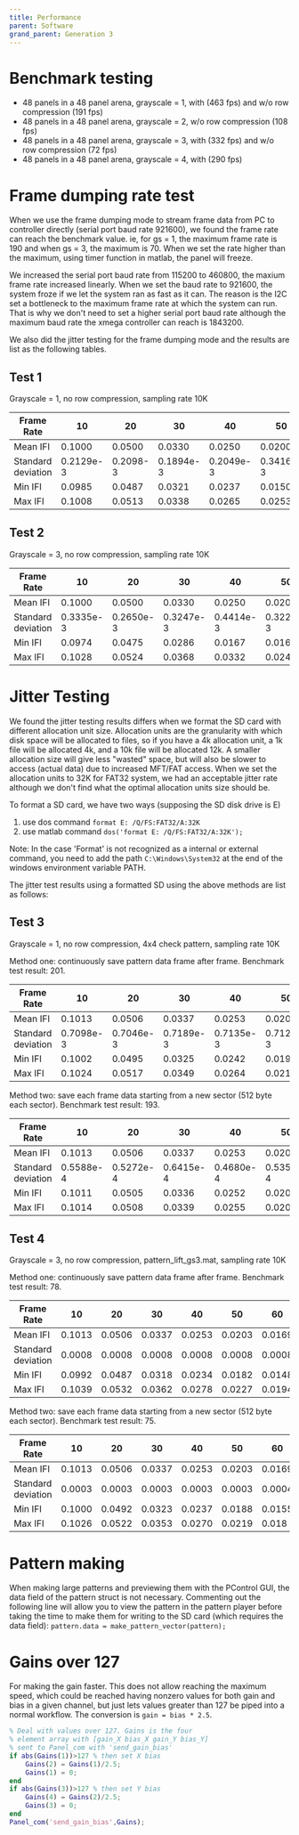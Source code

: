 ```yaml
---
title: Performance
parent: Software
grand_parent: Generation 3
---
```



# Benchmark testing

- 48 panels in a 48 panel arena, grayscale = 1, with (463 fps) and w/o row compression (191 fps)
- 48 panels in a 48 panel arena, grayscale = 2, w/o row compression (108 fps)
- 48 panels in a 48 panel arena, grayscale = 3, with (332 fps) and w/o row compression (72 fps)
- 48 panels in a 48 panel arena, grayscale = 4, with (290 fps)

# Frame dumping rate test

When we use the frame dumping mode to stream frame data from PC to controller directly (serial port baud rate 921600), we found the frame rate can reach the benchmark value. ie, for gs = 1, the maximum frame rate is 190 and when gs = 3, the maximum is 70. When we set the rate higher than the maximum, using timer function in matlab, the panel will freeze.

We increased the serial port baud rate from 115200 to 460800, the maxium frame rate increased linearly. When we set the baud rate to 921600, the system froze if we let the system ran as fast as it can. The reason is the I2C set a bottleneck to the maximum frame rate at which the system can run. That is why we don't need to set a higher serial port baud rate although the maximum baud rate the xmega controller can reach is 1843200.

We also did the jitter testing for the frame dumping mode and the results are list as the following tables.

## Test 1

Grayscale = 1, no row compression,  sampling rate 10K

| Frame Rate| 10| 20| 30| 40| 50| 60| 70| 80| 90| 100| 110| 120|
| ------------------ | -------- | -------- | --------- | --------- | --------- | --------- | --------- | --------- | --------- | ------------ | ------- | -------- | 
| Mean IFI           | 0.1000   | 0.0500   | 0.0330    | 0.0250    | 0.0200    | 0.0170    | 0.0140    | 0.0130    | 0.0110    | 0.0100      | 0.0090  | 0.0080   |
| Standard deviation | 0.2129e-3| 0.2098-3 | 0.1894e-3 | 0.2049e-3 | 0.3416e-3 | 0.2750e-3 | 0.2622e-3 | 0.3126e-3 | 0.1770e-3 | 0.2711e-3 | 0.2312e-3 | 0.3226e-3|
| Min IFI            | 0.0985   | 0.0487   | 0.0321| 0.0237| 0.0150| 0.0136| 0.0120| 0.0077| 0.0100| 0.0055| 0.0066| 0.0064|
| Max IFI            | 0.1008   | 0.0513| 0.0338| 0.0265| 0.0253| 0.0204| 0.0155| 0.0182| 0.0116| 	0.0145| 0.0108| 0.0090|

## Test 2

Grayscale = 3, no row compression,  sampling rate 10K

| Frame Rate         | 10        | 20        | 30       | 40        | 50        | 60        |
| ------------------ | --------- | --------- | -------- | --------- | --------- | --------- |
| Mean IFI           | 0.1000    | 0.0500    |0.0330    | 0.0250    | 0.0200    | 0.0170    |
| Standard deviation | 0.3335e-3 | 0.2650e-3 |0.3247e-3 | 0.4414e-3 | 0.3226e-3 | 0.2213e-3 |
| Min IFI            | 0.0974    | 0.0475    | 0.0286   | 0.0167    | 0.0166    | 0.0164    |
| Max IFI            | 0.1028    | 0.0524    |0.0368    | 0.0332    | 0.0247    | 0.0178    |


# Jitter Testing

We found the jitter testing results differs when we format the SD card with different allocation unit size. Allocation units are the granularity with which disk space will be allocated to files, so if you have a 4k allocation unit, a 1k file will be allocated 4k, and a 10k file will be allocated 12k. A smaller allocation size will give less "wasted" space, but will also be slower to access (actual data) due to increased MFT/FAT access. When we set the allocation units to 32K for FAT32 system, we had an acceptable jitter rate although we don't find what the optimal allocation units size should be.

To format a SD card, we have two ways (supposing the SD disk drive is E)

1. use dos command `format E: /Q/FS:FAT32/A:32K`
2. use matlab command `dos('format E: /Q/FS:FAT32/A:32K');`

Note: In the case 'Format' is not recognized as a internal or external command, you need to add the path `C:\Windows\System32` at the end of the windows environment variable PATH.

The jitter test results using a formatted SD using the above methods are list as follows:

## Test 3

Grayscale = 1, no row compression, 4x4 check pattern, sampling rate 10K

Method one: continuously save pattern data frame after frame. Benchmark test result: 201.

| Frame Rate         | 10        | 20        | 30        | 40        | 50        | 60        | 70        | 80        | 90        | 100       | 110       | 120     |
| ------------------ | --------- | --------- | --------- | --------- | --------- | --------- | --------- | --------- | --------- | --------- | --------- | ------- |
| Mean IFI           | 0.1013    | 0.0506    | 0.0337    | 0.0253    | 0.0203    | 0.0169    | 0.0145    | 0.0126    | 0.0112    | 0.0101    | 0.0092    | 0.0084    |
| Standard deviation | 0.7098e-3 | 0.7046e-3 | 0.7189e-3 | 0.7135e-3 | 0.7120e-3 | 0.7056e-3 | 0.7065e-3 | 0.7351e-3 | 0.7121e-3 | 0.7336e-3 | 0.7093e-3 | 0.7065e-3 |
| Min IFI            | 0.1002    | 0.0495    | 0.0325    | 0.0242    | 0.0191    | 0.0157    | 0.0133    | 0.0115    | 0.0101    | 0.0090    | 0.0081    | 0.0073    |
| Max IFI            | 0.1024    | 0.0517    | 0.0349    | 0.0264    | 0.0214    | 0.0179    | 0.0156    | 0.0138    | 0.0124    | 0.0112    | 0.0104    | 0.0095    |

Method two: save each frame data starting from a new sector (512 byte each sector). Benchmark test result: 193.

| Frame Rate         | 10        | 20        | 30        | 40        | 50        | 60        | 70        | 80        | 90        | 100       | 110       | 120     |
| ------------------ | --------- | --------- | --------- | --------- | --------- | --------- | --------- | --------- | --------- | --------- | --------- | ------- |
| Mean IFI           | 0.1013    | 0.0506    | 0.0337    | 0.0253    | 0.0203    | 0.0169    | 0.0145    | 0.0126    | 0.0112    | 0.0101    | 0.0092    | 0.0084    |
| Standard deviation | 0.5588e-4 | 0.5272e-4 | 0.6415e-4 | 0.4680e-4 | 0.5350e-4 | 0.6145e-4 | 0.5832e-4 | 0.5062e-4 | 0.6256e-4 | 0.4816e-4 | 0.6019e-4 | 0.5934e-4 |
| Min IFI            | 0.1011     | 0.0505   | 0.0336    | 0.0252    | 0.0201    | 0.0167    | 0.0143    | 0.0125    | 0.0111    | 0.0100    | 0.0090    | 0.0083    |
| Max IFI            | 0.1014     | 0.0508   | 0.0339    | 0.0255    | 0.0204    | 0.0170    | 0.0146    | 0.0128    | 0.0114    | 0.0102    | 0.0094    | 0.0086    |

## Test 4

Grayscale = 3, no row compression,  pattern_lift_gs3.mat, sampling rate 10K

Method one: continuously save pattern data frame after frame. Benchmark test result: 78.

| Frame Rate         | 10     | 20     | 30     | 40     | 50     | 60     |
| ------------------ | ------ | ------ | ------ | ------ | ------ | ------ |
| Mean IFI           | 0.1013 | 0.0506 | 0.0337 | 0.0253 | 0.0203 | 0.0169 |
| Standard deviation | 0.0008 | 0.0008 | 0.0008 | 0.0008 | 0.0008 | 0.0008 |
| Min IFI            | 0.0992 | 0.0487 | 0.0318 | 0.0234 | 0.0182 | 0.0148 |
| Max IFI            | 0.1039 | 0.0532 | 0.0362 | 0.0278 | 0.0227 | 0.0194 |

Method two: save each frame data starting from a new sector (512 byte each sector). Benchmark test result: 75.

| Frame Rate         | 10     | 20     | 30     | 40     | 50     | 60     |
| ------------------ | ------ | ------ | ------ | ------ | ------ | ------ |
| Mean IFI           | 0.1013 | 0.0506 | 0.0337 | 0.0253 | 0.0203 | 0.0169 |
| Standard deviation | 0.0003 | 0.0003 | 0.0003 | 0.0003 | 0.0003 | 0.0004 |
| Min IFI            | 0.1000 | 0.0492 | 0.0323 | 0.0237 | 0.0188 | 0.0155 |
| Max IFI            | 0.1026 | 0.0522 | 0.0353 | 0.0270 | 0.0219 | 0.018  |

# Pattern making 

When making large patterns and previewing them with the PControl GUI, the data field of the pattern struct is not necessary. Commenting out the following line will allow you to view the pattern in the pattern player before taking the time to make them for writing to the SD card (which requires the data field): `pattern.data = make_pattern_vector(pattern);`

# Gains over 127 

For making the gain faster. This does not allow reaching the maximum speed, which could be reached having nonzero values for both gain and bias in a given channel, but just lets values greater than 127 be piped into a normal workflow. The conversion is `gain = bias * 2.5`.

```matlab
% Deal with values over 127. Gains is the four
% element array with [gain_X bias_X gain_Y bias_Y]
% sent to Panel_com with 'send_gain_bias'
if abs(Gains(1))>127 % then set X bias
    Gains(2) = Gains(1)/2.5;
    Gains(1) = 0;  
end              
if abs(Gains(3))>127 % then set Y bias 
    Gains(4) = Gains(2)/2.5;
    Gains(3) = 0;  
end
Panel_com('send_gain_bias',Gains);
```